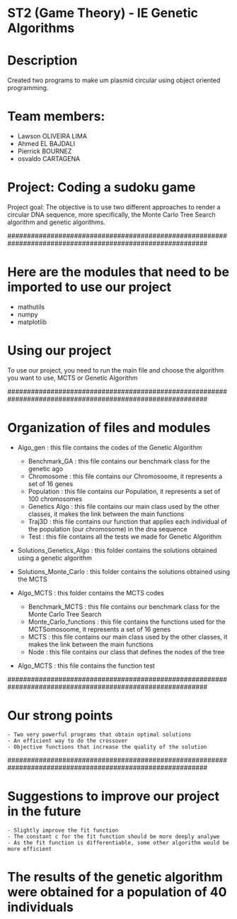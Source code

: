 # ST2 (Game Theory) - IE Genetic Algorithms

# Description 

Created two programs to make um plasmid circular using object oriented programming.

# Team members: 
- Lawson OLIVEIRA LIMA
- Ahmed EL BAJDALI
- Pierrick BOURNEZ 
- osvaldo CARTAGENA

# Project: Coding a sudoku game

Project goal: The objective is to use two different approaches to render a circular DNA sequence, more specifically, the Monte Carlo Tree Search algorithm and genetic algorithms.

###########################################################################################################

# Here are the modules that need to be imported to use our project

- mathutils
- numpy
- matplotlib

# Using our project

To use our project, you need to run the main file and choose the algorithm you want to use, MCTS or Genetic Algorithm

###########################################################################################################
# Organization of files and modules

- Algo_gen : this file contains the codes of the Genetic Algorithm
    - Benchmark_GA : this file contains our benchmark class for the genetic ago
    - Chromosome : this file contains our Chromosoome, it represents a set of 16 genes
    - Population : this file contains our Population, it represents a set of 100 chromosomes
    - Genetics Algo : this file contains our main class used by the other classes, it makes the link between the main functions
    - Traj3D : this file contains our function that applies each individual of the population (our chromosome) in the dna sequence
    - Test : this file contains all the tests we made for Genetic Algorithm

- Solutions_Genetics_Algo : this folder contains the solutions obtained using a genetic algorithm

- Solutions_Monte_Carlo : this folder contains the solutions obtained using the MCTS

- Algo_MCTS : this folder contains the MCTS codes
    - Benchmark_MCTS : this file contains our benchmark class for the Monte Carlo Tree Search
    - Monte_Carlo_functions : this file contains the functions used for the MCTSomosoome, it represents a set of 16 genes
    - MCTS : this file contains our main class used by the other classes, it makes the link between the main functions
    - Node : this file contains our class that defines the nodes of the tree

- Algo_MCTS : this file contains the function test


###########################################################################################################

# Our strong points
    - Two very powerful programs that obtain optimal solutions
    - An efficient way to do the crossover 
    - Objective functions that increase the quality of the solution


###########################################################################################################

# Suggestions to improve our project in the future
    - Slightly improve the fit function 
    - The constant c for the fit function should be more deeply analywe 
    - As the fit function is differentiable, some other algorithm would be more efficient 

# The results of the genetic algorithm were obtained for a population of 40 individuals

